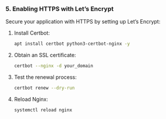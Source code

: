 ### 5. Enabling HTTPS with Let’s Encrypt

Secure your application with HTTPS by setting up Let’s Encrypt:

1. Install Certbot:
   ```bash
   apt install certbot python3-certbot-nginx -y
   ```
2. Obtain an SSL certificate:
   ```bash
   certbot --nginx -d your_domain
   ```
3. Test the renewal process:
   ```bash
   certbot renew --dry-run
   ```
4. Reload Nginx:
   ```bash
   systemctl reload nginx
   ```